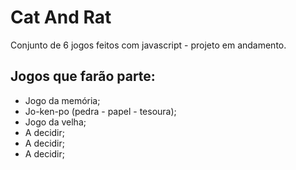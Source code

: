 # Cat And Rat

Conjunto de 6 jogos feitos com javascript - projeto em andamento.

## Jogos que farão parte:

- Jogo da memória;
- Jo-ken-po (pedra - papel - tesoura);
- Jogo da velha;
- A decidir;
- A decidir;
- A decidir;
